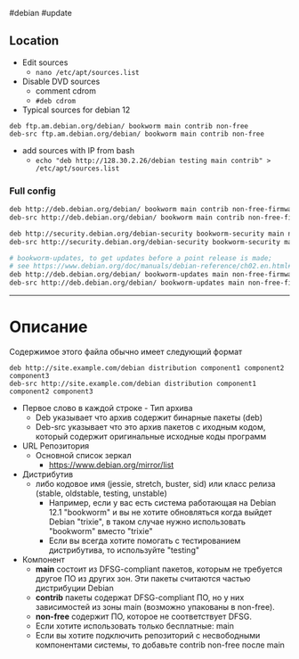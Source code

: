 #debian #update
## Location
- Edit sources
	- `nano /etc/apt/sources.list`
- Disable DVD sources
	- comment cdrom
	- `#deb cdrom`
- Typical sources for debian 12
```
deb ftp.am.debian.org/debian/ bookworm main contrib non-free
deb-src ftp.am.debian.org/debian/ bookworm main contrib non-free
```
- add sources with IP from bash
	- `echo "deb http://128.30.2.26/debian testing main contrib" > /etc/apt/sources.list`

### Full config
```bash
deb http://deb.debian.org/debian/ bookworm main contrib non-free-firmware
deb-src http://deb.debian.org/debian/ bookworm main contrib non-free-firmware

deb http://security.debian.org/debian-security bookworm-security main non-free-firmware
deb-src http://security.debian.org/debian-security bookworm-security main non-free-firmware

# bookworm-updates, to get updates before a point release is made;
# see https://www.debian.org/doc/manuals/debian-reference/ch02.en.html#_updates_and_backports
deb http://deb.debian.org/debian/ bookworm-updates main non-free-firmware
deb-src http://deb.debian.org/debian/ bookworm-updates main non-free-firmware
```

---
# Описание
Содержимое этого файла обычно имеет следующий формат
```
deb http://site.example.com/debian distribution component1 component2 component3
deb-src http://site.example.com/debian distribution component1 component2 component3
```
- Первое слово в каждой строке - Тип архива
	- Deb указывает что архив содержит бинарные пакеты (deb)
	- Deb-src указывает что это архив пакетов с иходным кодом, который содержит оригинальные исходные коды программ
- URL Репозитория
	- Основной список зеркал
		- https://www.debian.org/mirror/list
- Дистрибутив
	- либо кодовое имя (jessie, stretch, buster, sid) или класс релиза (stable, oldstable, testing, unstable)
		- Например, если у вас есть система работающая на Debian 12.1 "bookworm" и вы не хотите обновляться когда выйдет Debian "trixie", в таком случае нужно использовать "bookworm" вместо "trixie"
		- Если вы всегда хотите помогать с тестированием дистрибутива, то используйте "testing"
- Компонент
	- **main** состоит из DFSG-compliant пакетов, которым не требуется другое ПО из других зон. Эти пакеты считаются частью дистрибуции Debian
	- **contrib** пакеты содержат DFSG-compliant ПО, но у них зависимостей из зоны main (возможно упакованы в non-free). 
	- **non-free** содержит ПО, которое не соответствует DFSG. 
	- Если хотите использовать только бесплатные:  main
	- Если вы хотите подключить репозиторий с несвободными компонентами системы, то добавьте contrib non-free после main